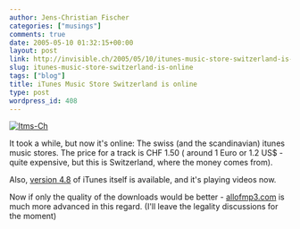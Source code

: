 ```yaml
---
author: Jens-Christian Fischer
categories: ["musings"]
comments: true
date: 2005-05-10 01:32:15+00:00
layout: post
link: http://invisible.ch/2005/05/10/itunes-music-store-switzerland-is-online/
slug: itunes-music-store-switzerland-is-online
tags: ["blog"]
title: iTunes Music Store Switzerland is online
type: post
wordpress_id: 408
---
```



[![Itms-Ch](/itms-ch-tm.jpg)](/itms-ch.png)
  
It took a while, but now it's online: The swiss (and the scandinavian) itunes music stores. The price for a track is CHF 1.50 ( around 1 Euro or 1.2 US$ - quite expensive, but this is Switzerland, where the money comes from).



Also, [version 4.8](http://www.apple.com/itunes/download/) of iTunes itself is available, and it's playing videos now.



Now if only the quality of the downloads would be better - [allofmp3.com](http://allofmp3.com) is much more advanced in this regard. (I'll leave the legality discussions for the moment)


